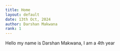 ```yaml
---
title: Home
layout: default
date: 13th Oct, 2024
author: Darshan Makwana
rank: 1
---
```


Hello my name is Darshan Makwana, I am a 4th year